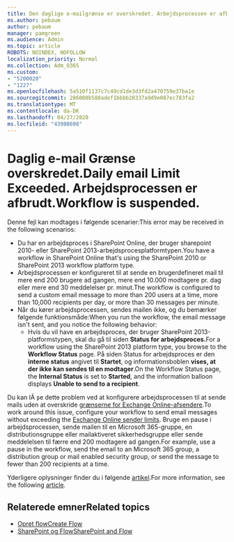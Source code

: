```yaml
---
title: Den daglige e-mailgrænse er overskredet. Arbejdsprocessen er afbrudt.
ms.author: pebaum
author: pebaum
manager: pamgreen
ms.audience: Admin
ms.topic: article
ROBOTS: NOINDEX, NOFOLLOW
localization_priority: Normal
ms.collection: Adm_O365
ms.custom:
- "5200020"
- "1227"
ms.openlocfilehash: 5a510f1137c7c49cd1de3d3fd2a470759e37ba1e
ms.sourcegitcommit: 286000b588adef1bbbb28337a9d9e087ec783fa2
ms.translationtype: MT
ms.contentlocale: da-DK
ms.lasthandoff: 04/27/2020
ms.locfileid: "43908698"
---
```

# <a name="daily-email-limit-exceeded-workflow-is-suspended"></a><span data-ttu-id="4a7ef-103">Daglig e-mail Grænse overskredet.</span><span class="sxs-lookup"><span data-stu-id="4a7ef-103">Daily email Limit Exceeded.</span></span> <span data-ttu-id="4a7ef-104">Arbejdsprocessen er afbrudt.</span><span class="sxs-lookup"><span data-stu-id="4a7ef-104">Workflow is suspended.</span></span>

<span data-ttu-id="4a7ef-105">Denne fejl kan modtages i følgende scenarier:</span><span class="sxs-lookup"><span data-stu-id="4a7ef-105">This error may be received in the following scenarios:</span></span>

- <span data-ttu-id="4a7ef-106">Du har en arbejdsproces i SharePoint Online, der bruger sharepoint 2010- eller SharePoint 2013-arbejdsprocesplatformtypen.</span><span class="sxs-lookup"><span data-stu-id="4a7ef-106">You have a workflow in SharePoint Online that's using the SharePoint 2010 or SharePoint 2013 workflow platform type.</span></span>
- <span data-ttu-id="4a7ef-107">Arbejdsprocessen er konfigureret til at sende en brugerdefineret mail til mere end 200 brugere ad gangen, mere end 10.000 modtagere pr. dag eller mere end 30 meddelelser pr. minut.</span><span class="sxs-lookup"><span data-stu-id="4a7ef-107">The workflow is configured to send a custom email message to more than 200 users at a time, more than 10,000 recipients per day, or more than 30 messages per minute.</span></span>
- <span data-ttu-id="4a7ef-108">Når du kører arbejdsprocessen, sendes mailen ikke, og du bemærker følgende funktionsmåde:</span><span class="sxs-lookup"><span data-stu-id="4a7ef-108">When you run the workflow, the email message isn't sent, and you notice the following behavior:</span></span>
    - <span data-ttu-id="4a7ef-109">Hvis du vil have en arbejdsproces, der bruger SharePoint 2013-platformstypen, skal du gå til siden **Status for arbejdsproces.**</span><span class="sxs-lookup"><span data-stu-id="4a7ef-109">For a workflow using the SharePoint 2013 platform type, you browse to the **Workflow Status** page.</span></span> <span data-ttu-id="4a7ef-110">På siden Status for arbejdsproces er den **interne status** angivet til **Startet**, og informationsboblen **vises, at der ikke kan sendes til en modtager**.</span><span class="sxs-lookup"><span data-stu-id="4a7ef-110">On the Workflow Status page, the **Internal Status** is set to **Started**, and the information balloon displays **Unable to send to a recipient**.</span></span>

<span data-ttu-id="4a7ef-111">Du kan lÃ ̧se dette problem ved at konfigurere arbejdsprocessen til at sende mails uden at overskride [grænserne for Exchange Online-afsendere](https://docs.microsoft.com/office365/servicedescriptions/exchange-online-service-description/exchange-online-limits#recipientlimits).</span><span class="sxs-lookup"><span data-stu-id="4a7ef-111">To work around this issue, configure your workflow to send email messages without exceeding the [Exchange Online sender limits](https://docs.microsoft.com/office365/servicedescriptions/exchange-online-service-description/exchange-online-limits#recipientlimits).</span></span> <span data-ttu-id="4a7ef-112">Bruge en pause i arbejdsprocessen, sende mailen til en Microsoft 365-gruppe, en distributionsgruppe eller mailaktiveret sikkerhedsgruppe eller sende meddelelsen til færre end 200 modtagere ad gangen.</span><span class="sxs-lookup"><span data-stu-id="4a7ef-112">For example, use a pause in the workflow, send the email to an Microsoft 365 group, a distribution group or mail enabled security group, or send the message to fewer than 200 recipients at a time.</span></span>


<span data-ttu-id="4a7ef-113">Yderligere oplysninger finder du i følgende [artikel](https://support.microsoft.com/help/3150442/daily-email-limit-has-exceeded-and-your-workflow-has-been-suspended-or).</span><span class="sxs-lookup"><span data-stu-id="4a7ef-113">For more information, see the following [article](https://support.microsoft.com/help/3150442/daily-email-limit-has-exceeded-and-your-workflow-has-been-suspended-or).</span></span>

## <a name="related-topics"></a><span data-ttu-id="4a7ef-114">Relaterede emner</span><span class="sxs-lookup"><span data-stu-id="4a7ef-114">Related topics</span></span>
- [<span data-ttu-id="4a7ef-115">Opret flow</span><span class="sxs-lookup"><span data-stu-id="4a7ef-115">Create Flow</span></span>](https://support.office.com/article/Create-a-flow-for-a-list-or-library-in-SharePoint-Online-or-OneDrive-for-Business-a9c3e03b-0654-46af-a254-20252e580d01) 
- [<span data-ttu-id="4a7ef-116">SharePoint og Flow</span><span class="sxs-lookup"><span data-stu-id="4a7ef-116">SharePoint and Flow</span></span>](https://flow.microsoft.com/blog/sharepoint-and-flow/) 
